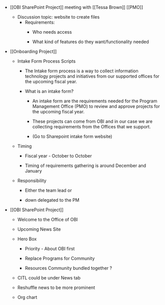 - [[OBI SharePoint Project]] meeting with [[Tessa Brown]] [[PMO]] 
	 - Discussion topic: website to create files
		 - Requirements: 
			 - Who needs access

			 - What kind of features do they want/functionality needed

- [[Onboarding Project]]
	 - Intake Form Process Scripts
		 - The Intake form process is  a way to collect information technology projects and initiatives from our supported offices for the upcoming fiscal year. 

		 - What is an intake form?
			 - An intake form are the requirements needed for the Program Management Office (PMO) to review and approve projects for the upcoming fiscal year.

			 - These projects can come from OBI and in our case we are collecting requirements from the Offices that we support.

			 - (Go to Sharepoint intake form website)

	 - Timing 
		 - Fiscal year - October to October

		 - Timing of requirements gathering is around December and January

	 - Responsibility
		 - Either the team lead or

		 - down delegated to the PM

- [[OBI SharePoint Project]]
	 - Welcome to the Office of OBI

	 - Upcoming News Site

	 - Hero Box
		 - Priority - About OBI first

		 - Replace Programs for Community

		 - Resources  Community bundled together ?

	 - CITL could be under News  tab

	 - Reshuffle news to be more prominent

	 - Org chart 
